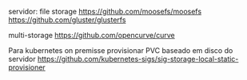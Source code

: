 servidor:
file storage
https://github.com/moosefs/moosefs
https://github.com/gluster/glusterfs

multi-storage
https://github.com/opencurve/curve

Para kubernetes on premisse provisionar PVC baseado em disco do servidor
https://github.com/kubernetes-sigs/sig-storage-local-static-provisioner